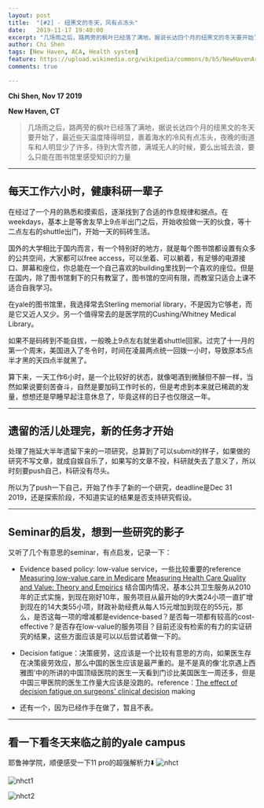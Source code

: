 ```yaml
---
layout: post
title:  "[#2] - 纽黑文的冬天，风有点冻头"
date:   2019-11-17 19:40:00
excerpt: "几场雨之后，路两旁的枫叶已经落了满地，据说长达四个月的纽黑文的冬天要开始了，最近些天温度降得明显，裹着海水的冷风有点冻头，夜晚的街道车和人明显少了许多，待到大雪齐膝，满城无人的时候，要么出城去浪，要么只能在图书馆里感受知识的力量"
author: Chi Shen
tags: [New Haven, ACA, Health system]
feature: https://upload.wikimedia.org/wikipedia/commons/b/b5/NewHavenAreaOutlineMap.png
comments: true

---
```


**Chi Shen, Nov 17 2019**

**New Haven, CT**

> 几场雨之后，路两旁的枫叶已经落了满地，据说长达四个月的纽黑文的冬天要开始了，最近些天温度降得明显，裹着海水的冷风有点冻头，夜晚的街道车和人明显少了许多，待到大雪齐膝，满城无人的时候，要么出城去浪，要么只能在图书馆里感受知识的力量

---
## 每天工作六小时，健康科研一辈子

在经过了一个月的熟悉和摸索后，逐渐找到了合适的作息规律和据点。在weekdays，基本上是等舍友早上9点半出门之后，开始收拾做一天的伙食，等十二点左右的shuttle出门，开始一天的码砖生活。

国外的大学相比于国内而言，有一个特别好的地方，就是每个图书馆都设置有众多的公共空间，大家都可以free access，可以坐着、可以躺着，有足够的电源接口、屏幕和座位，你总能在一个自己喜欢的building里找到一个喜欢的座位。但是在国内，除了图书馆剩下的只有教室了，图书馆的空间有限，而教室只适合上课不适合自我学习。

在yale的图书馆里，我选择常去Sterling memorial library，不是因为它够老，而是它又近人又少。另一个值得常去的是医学院的Cushing/Whitney Medical Library。

如果不是码砖到不能自拔，一般晚上9点左右就坐着shuttle回家。过完了十一月的第一个周末，美国进入了冬令时，时间在凌晨两点统一回拨一小时，导致原本5点半才黑的天四点半就黑了。

算下来，一天工作6小时，是一个比较好的状态，就像喝酒到微醺但不醉一样，当然如果说要刻苦奋斗，自然是要加码工作时长的，但是考虑到本来就已稀疏的发量，想想还是早睡早起注意休息了，毕竟这样的日子也仅限这一年。

---
## 遗留的活儿处理完，新的任务才开始

处理了拖延大半年遗留下来的一项研究，总算到了可以submit的样子，如果做的研究不写文章，就成自娱自乐了，如果写的文章不投，科研就失去了意义了，所以时刻要push自己，科研没有尽头。

所以为了push一下自己，开始了作手了新的一个研究，deadline是Dec 31 2019，还是探索阶段，不知道实证的结果是否支持研究假设。

---
## Seminar的启发，想到一些研究的影子

又听了几个有意思的seminar，有点启发，记录一下：

+ Evidence based policy: low-value service，一些比较重要的reference
[Measuring low-value care in Medicare](https://www.hcp.med.harvard.edu/publications/measuring-low-value-care-medicare-0)
[Measuring Health Care Quality and Value: Theory and Empirics](https://dash.harvard.edu/handle/1/17463148)
结合国内情况，基本公共卫生服务从2010年的正式实施，到现在刚好10年，服务项目从最开始的9大类24小项一直扩增到现在的14大类55小项，财政补助经费从每人15元增加到现在的55元，那么，是否这每一项的增减都是evidence-based？是否每一项都有较高的cost-effective？是否存在low-value的服务项目？目前还没有检索的有力的实证研究的结果，这些方面应该是可以以后尝试着做一下的。

+ Decision fatigue：决策疲劳，这应该是一个比较有意思的方向，如果医生存在决策疲劳效应，那么中国的医生应该是最严重的。是不是真的像‘北京遇上西雅图’中的所讲的中国顶级医院的医生一天看到门诊比美国医生一周还多，但是中国三甲医院的医生工作量大应该是没跑的。reference：[The effect of decision fatigue on surgeons' clinical decision](https://onlinelibrary.wiley.com/doi/full/10.1002/hec.3933)
making

+ 还有一个，因为已经作手在做了，暂且不表。

---
## 看一下看冬天来临之前的yale campus

耶鲁神学院，顺便感受一下11 pro的超强解析力⬇️
![nhct](https://github.com/shumchi/shumchi.github.io/raw/master/_posts/019-11-17-M2%20Cold%20Wind/NHCT.jpeg)

![nhct1](https://github.com/shumchi/shumchi.github.io/raw/master/_posts/019-11-17-M2%20Cold%20Wind/NHCT1.jpeg)

![nhct2](https://github.com/shumchi/shumchi.github.io/raw/master/_posts/019-11-17-M2%20Cold%20Wind/NHCT2.jpeg)


